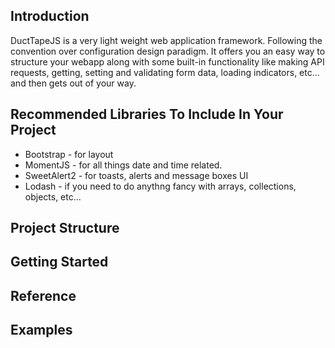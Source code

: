 ## Introduction
DuctTapeJS is a very light weight web application framework. Following the convention over configuration design paradigm. It offers you an easy way to structure your webapp along with some built-in functionality like making API requests, getting, setting and validating form data, loading indicators, etc...  and then gets out of your way.

## Recommended Libraries To Include In Your Project
 - Bootstrap - for layout
 - MomentJS - for all things date and time related.
 - SweetAlert2 - for toasts, alerts and message boxes UI
 - Lodash - if you need to do anythng fancy with arrays, collections, objects, etc...
 
 ## Project Structure
 
 ## Getting Started
 
 ## Reference
 
 ## Examples
 
